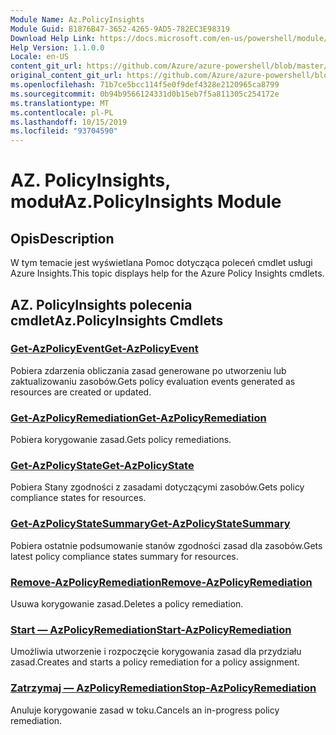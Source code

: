 ```yaml
---
Module Name: Az.PolicyInsights
Module Guid: B1876B47-3652-4265-9AD5-782EC3E98319
Download Help Link: https://docs.microsoft.com/en-us/powershell/module/az.policyinsights
Help Version: 1.1.0.0
Locale: en-US
content_git_url: https://github.com/Azure/azure-powershell/blob/master/src/PolicyInsights/PolicyInsights/help/Az.PolicyInsights.md
original_content_git_url: https://github.com/Azure/azure-powershell/blob/master/src/PolicyInsights/PolicyInsights/help/Az.PolicyInsights.md
ms.openlocfilehash: 71b7ce5bcc114f5e0f9def4328e2120965ca8799
ms.sourcegitcommit: 0b94b9566124331d0b15eb7f5a811305c254172e
ms.translationtype: MT
ms.contentlocale: pl-PL
ms.lasthandoff: 10/15/2019
ms.locfileid: "93704590"
---
```

# <span data-ttu-id="62a92-101">AZ. PolicyInsights, moduł</span><span class="sxs-lookup"><span data-stu-id="62a92-101">Az.PolicyInsights Module</span></span>
## <span data-ttu-id="62a92-102">Opis</span><span class="sxs-lookup"><span data-stu-id="62a92-102">Description</span></span>
<span data-ttu-id="62a92-103">W tym temacie jest wyświetlana Pomoc dotycząca poleceń cmdlet usługi Azure Insights.</span><span class="sxs-lookup"><span data-stu-id="62a92-103">This topic displays help for the Azure Policy Insights cmdlets.</span></span>

## <span data-ttu-id="62a92-104">AZ. PolicyInsights polecenia cmdlet</span><span class="sxs-lookup"><span data-stu-id="62a92-104">Az.PolicyInsights Cmdlets</span></span>
### [<span data-ttu-id="62a92-105">Get-AzPolicyEvent</span><span class="sxs-lookup"><span data-stu-id="62a92-105">Get-AzPolicyEvent</span></span>](Get-AzPolicyEvent.md)
<span data-ttu-id="62a92-106">Pobiera zdarzenia obliczania zasad generowane po utworzeniu lub zaktualizowaniu zasobów.</span><span class="sxs-lookup"><span data-stu-id="62a92-106">Gets policy evaluation events generated as resources are created or updated.</span></span>

### [<span data-ttu-id="62a92-107">Get-AzPolicyRemediation</span><span class="sxs-lookup"><span data-stu-id="62a92-107">Get-AzPolicyRemediation</span></span>](Get-AzPolicyRemediation.md)
<span data-ttu-id="62a92-108">Pobiera korygowanie zasad.</span><span class="sxs-lookup"><span data-stu-id="62a92-108">Gets policy remediations.</span></span>

### [<span data-ttu-id="62a92-109">Get-AzPolicyState</span><span class="sxs-lookup"><span data-stu-id="62a92-109">Get-AzPolicyState</span></span>](Get-AzPolicyState.md)
<span data-ttu-id="62a92-110">Pobiera Stany zgodności z zasadami dotyczącymi zasobów.</span><span class="sxs-lookup"><span data-stu-id="62a92-110">Gets policy compliance states for resources.</span></span>

### [<span data-ttu-id="62a92-111">Get-AzPolicyStateSummary</span><span class="sxs-lookup"><span data-stu-id="62a92-111">Get-AzPolicyStateSummary</span></span>](Get-AzPolicyStateSummary.md)
<span data-ttu-id="62a92-112">Pobiera ostatnie podsumowanie stanów zgodności zasad dla zasobów.</span><span class="sxs-lookup"><span data-stu-id="62a92-112">Gets latest policy compliance states summary for resources.</span></span>

### [<span data-ttu-id="62a92-113">Remove-AzPolicyRemediation</span><span class="sxs-lookup"><span data-stu-id="62a92-113">Remove-AzPolicyRemediation</span></span>](Remove-AzPolicyRemediation.md)
<span data-ttu-id="62a92-114">Usuwa korygowanie zasad.</span><span class="sxs-lookup"><span data-stu-id="62a92-114">Deletes a policy remediation.</span></span>

### [<span data-ttu-id="62a92-115">Start — AzPolicyRemediation</span><span class="sxs-lookup"><span data-stu-id="62a92-115">Start-AzPolicyRemediation</span></span>](Start-AzPolicyRemediation.md)
<span data-ttu-id="62a92-116">Umożliwia utworzenie i rozpoczęcie korygowania zasad dla przydziału zasad.</span><span class="sxs-lookup"><span data-stu-id="62a92-116">Creates and starts a policy remediation for a policy assignment.</span></span>

### [<span data-ttu-id="62a92-117">Zatrzymaj — AzPolicyRemediation</span><span class="sxs-lookup"><span data-stu-id="62a92-117">Stop-AzPolicyRemediation</span></span>](Stop-AzPolicyRemediation.md)
<span data-ttu-id="62a92-118">Anuluje korygowanie zasad w toku.</span><span class="sxs-lookup"><span data-stu-id="62a92-118">Cancels an in-progress policy remediation.</span></span>

